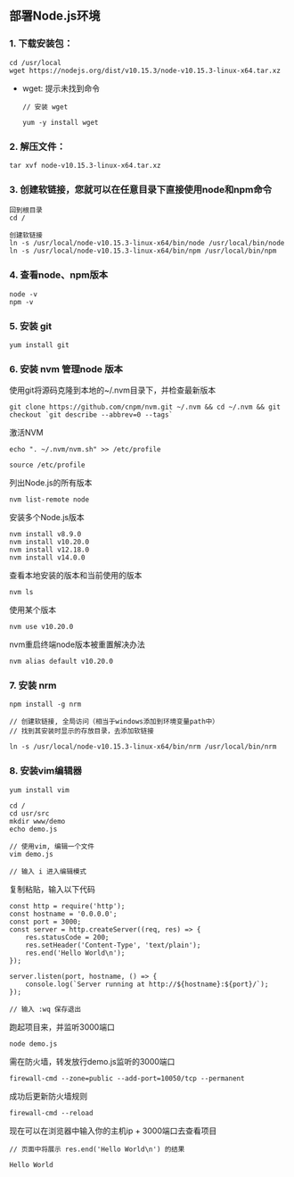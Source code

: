 ## 部署Node.js环境

### 1. 下载安装包：

```
cd /usr/local
wget https://nodejs.org/dist/v10.15.3/node-v10.15.3-linux-x64.tar.xz
```
- wget: 提示未找到命令

    ```
    // 安装 wget

    yum -y install wget
    ```

### 2. 解压文件：

```
tar xvf node-v10.15.3-linux-x64.tar.xz
```

### 3. 创建软链接，您就可以在任意目录下直接使用node和npm命令

```
回到根目录
cd / 

创建软链接
ln -s /usr/local/node-v10.15.3-linux-x64/bin/node /usr/local/bin/node
ln -s /usr/local/node-v10.15.3-linux-x64/bin/npm /usr/local/bin/npm
```

### 4. 查看node、npm版本

```
node -v
npm -v
```

### 5. 安装 git

```
yum install git
```

### 6. 安装 nvm 管理node 版本

使用git将源码克隆到本地的~/.nvm目录下，并检查最新版本
```
git clone https://github.com/cnpm/nvm.git ~/.nvm && cd ~/.nvm && git checkout `git describe --abbrev=0 --tags`
```

激活NVM
```
echo ". ~/.nvm/nvm.sh" >> /etc/profile

source /etc/profile
```

列出Node.js的所有版本
```
nvm list-remote node
```

安装多个Node.js版本
```
nvm install v8.9.0
nvm install v10.20.0
nvm install v12.18.0
nvm install v14.0.0
```

查看本地安装的版本和当前使用的版本
```
nvm ls
```

使用某个版本
```
nvm use v10.20.0
```

nvm重启终端node版本被重置解决办法

```
nvm alias default v10.20.0
```

### 7. 安装 nrm 

```
npm install -g nrm

// 创建软链接, 全局访问（相当于windows添加到环境变量path中）
// 找到其安装时显示的存放目录，去添加软链接

ln -s /usr/local/node-v10.15.3-linux-x64/bin/nrm /usr/local/bin/nrm
```

### 8. 安装vim编辑器

```
yum install vim

cd /
cd usr/src
mkdir www/demo
echo demo.js

// 使用vim, 编辑一个文件
vim demo.js

// 输入 i 进入编辑模式
```

复制粘贴，输入以下代码

```
const http = require('http');
const hostname = '0.0.0.0';
const port = 3000;
const server = http.createServer((req, res) => { 
    res.statusCode = 200;
    res.setHeader('Content-Type', 'text/plain');
    res.end('Hello World\n');
}); 

server.listen(port, hostname, () => { 
    console.log(`Server running at http://${hostname}:${port}/`);
});

// 输入 :wq 保存退出
```

跑起项目来，并监听3000端口

```
node demo.js
```

需在防火墙，转发放行demo.js监听的3000端口

```
firewall-cmd --zone=public --add-port=10050/tcp --permanent
```

成功后更新防火墙规则

```
firewall-cmd --reload
```

现在可以在浏览器中输入你的主机ip + 3000端口去查看项目

```
// 页面中将展示 res.end('Hello World\n') 的结果

Hello World
```


